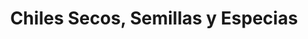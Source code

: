 ---
title: "Chiles Secos, Semillas y Especias"
url: /tlalnepantla/chiles-secos-semillas-y-especias/
shop: comodidad
---